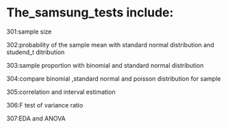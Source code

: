 # The_samsung_tests include:
301:sample size

302:probability of the sample mean with standard normal distribution and studend_t ditribution

303:sample proportion with binomial and standard normal distribution  

304:compare binomial ,standard normal and poisson distribution for sample 

305:correlation and interval estimation 

306:F test of variance ratio

307:EDA and ANOVA
